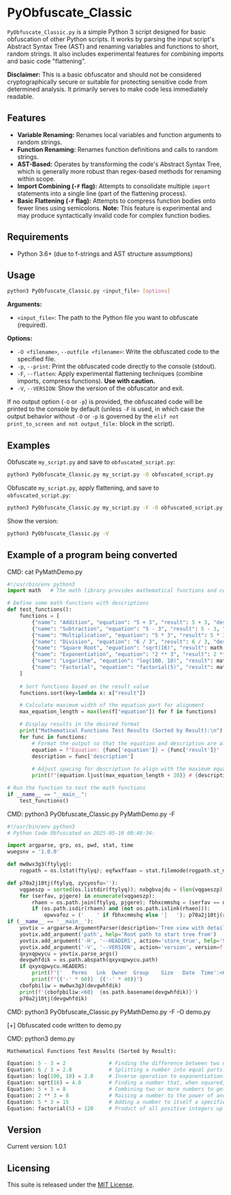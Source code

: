 # PyObfuscate_Classic

`PyObfuscate_Classic.py` is a simple Python 3 script designed for basic obfuscation of other Python scripts. It works by parsing the input script's Abstract Syntax Tree (AST) and renaming variables and functions to short, random strings. It also includes experimental features for combining imports and basic code "flattening".

**Disclaimer:** This is a basic obfuscator and should not be considered cryptographically secure or suitable for protecting sensitive code from determined analysis. It primarily serves to make code less immediately readable.

## Features

* **Variable Renaming:** Renames local variables and function arguments to random strings.
* **Function Renaming:** Renames function definitions and calls to random strings.
* **AST-Based:** Operates by transforming the code's Abstract Syntax Tree, which is generally more robust than regex-based methods for renaming within scope.
* **Import Combining (`-F` flag):** Attempts to consolidate multiple `import` statements into a single line (part of the flattening process).
* **Basic Flattening (`-F` flag):** Attempts to compress function bodies onto fewer lines using semicolons. **Note:** This feature is experimental and may produce syntactically invalid code for complex function bodies.

## Requirements

* Python 3.6+ (due to f-strings and AST structure assumptions)

## Usage

```bash
python3 PyObfuscate_Classic.py <input_file> [options]
```

**Arguments:**

* `<input_file>`: The path to the Python file you want to obfuscate (required).

**Options:**

* `-O <filename>`, `--outfile <filename>`: Write the obfuscated code to the specified file.
* `-p`, `--print`: Print the obfuscated code directly to the console (stdout).
* `-F`, `--flatten`: Apply experimental flattening techniques (combine imports, compress functions). **Use with caution.**
* `-V`, `--VERSION`: Show the version of the obfuscator and exit.

If no output option (`-O` or `-p`) is provided, the obfuscated code will be printed to the console by default (unless `-F` is used, in which case the output behavior without `-O` or `-p` is governed by the `elif not print_to_screen and not output_file:` block in the script).

## Examples

Obfuscate `my_script.py` and save to `obfuscated_script.py`:

```bash
python3 PyObfuscate_Classic.py my_script.py -O obfuscated_script.py
```

Obfuscate `my_script.py`, apply flattening, and save to `obfuscated_script.py`:

```bash
python3 PyObfuscate_Classic.py my_script.py -F -O obfuscated_script.py
```

Show the version:

```bash
python3 PyObfuscate_Classic.py -V
```

## Example of a program being converted

CMD: cat PyMathDemo.py
```python
#!/usr/bin/env python3
import math   # The math library provides mathematical functions and constants such as trigonometric, logarithmic, and other advanced mathematical operations.

# Define some math functions with descriptions
def test_functions():
    functions = [
        {"name": "Addition", "equation": "5 + 3", "result": 5 + 3, "description": "Combining two or more numbers to get a sum."},
        {"name": "Subtraction", "equation": "5 - 3", "result": 5 - 3, "description": "Finding the difference between two numbers."},
        {"name": "Multiplication", "equation": "5 * 3", "result": 5 * 3, "description": "Adding a number to itself a specified number of times."},
        {"name": "Division", "equation": "6 / 3", "result": 6 / 3, "description": "Splitting a number into equal parts."},
        {"name": "Square Root", "equation": "sqrt(16)", "result": math.sqrt(16), "description": "Finding a number that, when squared, gives the original."},
        {"name": "Exponentiation", "equation": "2 ** 3", "result": 2 ** 3, "description": "Raising a number to the power of another number."},
        {"name": "Logarithm", "equation": "log(100, 10)", "result": math.log(100, 10), "description": "Inverse operation to exponentiation."},
        {"name": "Factorial", "equation": "factorial(5)", "result": math.factorial(5), "description": "Product of all positive integers up to a given number."},
    ]
    
    # Sort functions based on the result value
    functions.sort(key=lambda x: x["result"])

    # Calculate maximum width of the equation part for alignment
    max_equation_length = max(len(f["equation"]) for f in functions)

    # Display results in the desired format
    print("Mathematical Functions Test Results (Sorted by Result):\n")
    for func in functions:
        # Format the output so that the equation and description are aligned
        equation = f"Equation: {func['equation']} = {func['result']}"
        description = func['description']
        
        # Adjust spacing for description to align with the maximum equation length
        print(f"{equation.ljust(max_equation_length + 20)} # {description}")

# Run the function to test the math functions
if __name__ == "__main__":
    test_functions()
```

CMD: python3 PyObfuscate_Classic.py PyMathDemo.py -F
```python
#!/usr/bin/env python3
# Python Code Obfuscated on 2025-05-10 00:49:34:

import argparse, grp, os, pwd, stat, time
wuegsnv = '1.0.0'

def mw0wx3g3(ftylyq):
    rogpath = os.lstat(ftylyq); eqfwxffaan = stat.filemode(rogpath.st_mode); xedszucxql = rogpath.st_nlink; lkqnblhc = pwd.getpwuid(rogpath.st_uid).pw_name; issxw = grp.getgrgid(rogpath.st_gid).gr_name; ccjpffwbm = rogpath.st_size; oahawwojac = time.strftime('%b %e %H:%M', time.localtime(rogpath.st_mtime)); return f'[{eqfwxffaan} {xedszucxql} {lkqnblhc} {issxw:8} {ccjpffwbm:6} {oahawwojac}]'

def p70a2j10tj(ftylyq, zycyosfu=''):
    vqgaeszp = sorted(os.listdir(ftylyq)); nxbgbvajdu = (len(vqgaeszp) - 1)
    for (serfav, pjgere) in enumerate(vqgaeszp):
        rhaen = os.path.join(ftylyq, pjgere); fbhxcmmshq = (serfav == nxbgbvajdu); zofyplshoo = ('└── ' if fbhxcmmshq else '├── '); mwtldvpu = ((zycyosfu + zofyplshoo) + pjgere); ymmpjylem = mw0wx3g3(rhaen); print(f'{ymmpjylem:<60}  {mwtldvpu}')
        if (os.path.isdir(rhaen) and (not os.path.islink(rhaen))):
            opwvafoz = ('    ' if fbhxcmmshq else '│   '); p70a2j10tj(rhaen, (zycyosfu + opwvafoz))
if (__name__ == '__main__'):
    yovtix = argparse.ArgumentParser(description='Tree view with detailed file info')
    yovtix.add_argument('path', help='Root path to start tree from')
    yovtix.add_argument('-H', '--HEADERS', action='store_true', help='Show column headers')
    yovtix.add_argument('-V', '--VERSION', action='version', version=f'%(prog)s {wuegsnv}', help='Show version number')
    qxyxqpwycu = yovtix.parse_args()
    devgwhfdik = os.path.abspath(qxyxqpwycu.path)
    if qxyxqpwycu.HEADERS:
        print(f"{'   Perms   Lnk  Owner  Group    Size   Date  Time':<60}   {'Path'}")
        print(f"{('-' * 60)}  {('-' * 40)}")
    cbofpbiliw = mw0wx3g3(devgwhfdik)
    print(f'{cbofpbiliw:<60}  {os.path.basename(devgwhfdik)}')
    p70a2j10tj(devgwhfdik)

```

CMD: python3 PyObfuscate_Classic.py PyMathDemo.py -F -O demo.py

[+] Obfuscated code written to demo.py

CMD: python3 demo.py
```python
Mathematical Functions Test Results (Sorted by Result):

Equation: 5 - 3 = 2              # Finding the difference between two numbers.
Equation: 6 / 3 = 2.0            # Splitting a number into equal parts.
Equation: log(100, 10) = 2.0     # Inverse operation to exponentiation.
Equation: sqrt(16) = 4.0         # Finding a number that, when squared, gives the original.
Equation: 5 + 3 = 8              # Combining two or more numbers to get a sum.
Equation: 2 ** 3 = 8             # Raising a number to the power of another number.
Equation: 5 * 3 = 15             # Adding a number to itself a specified number of times.
Equation: factorial(5) = 120     # Product of all positive integers up to a given number.
```

## Version

Current version: 1.0.1

## Licensing

This suite is released under the [MIT License](LICENSE.md).
